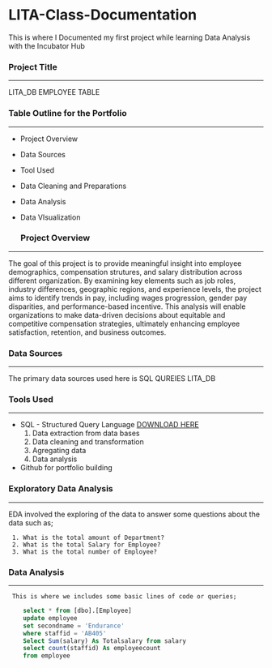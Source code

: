 # LITA-Class-Documentation
This is where I Documented my first project while learning Data Analysis with the Incubator Hub

### Project Title
-----

LITA_DB EMPLOYEE TABLE

### Table Outline for the Portfolio
-----
- Project Overview
- Data Sources
- Tool Used
- Data Cleaning and Preparations
- Data Analysis
- Data VIsualization

  ### Project Overview
-----
  The goal of this project is to provide meaningful insight into employee demographics, compensation strutures, and salary distribution  across different organization. By examining key elements such as job roles, industry differences, geographic regions, and experience levels, the project aims to identify trends in pay, including wages progression, gender pay disparities, and performance-based incentive. This analysis will enable organizations to make data-driven decisions about equitable and competitive compensation strategies, ultimately enhancing employee satisfaction, retention, and business outcomes.

  ### Data Sources
  -----
  The primary data sources used here is SQL QUREIES LITA_DB

  ### Tools Used
  -----
 
 -  SQL - Structured Query Language [DOWNLOAD HERE](https://www.microsoft.com)
     1. Data extraction from data bases
     2. Data cleaning and transformation
     3. Agregating data
     4.  Data analysis
 -  Github for portfolio  building

   ### Exploratory Data Analysis
   -----
   EDA involved the exploring of the data to answer some questions about the data such as;   
    
     1. What is the total amount of Department?
     2. What is the total Salary for Employee?
     3. What is the total number of Employee?

   ### Data Analysis
   ------
     This is where we includes some basic lines of code or queries;
      
   ````SQL
       select * from [dbo].[Employee]
       update employee
       set secondname = 'Endurance'
       where staffid = 'AB405'
       Select Sum(salary) As Totalsalary from salary
       select count(staffid) As employeecount
       from employee 
   ````
     
  
